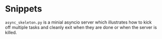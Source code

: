 # Snippets

```async_skeleton.py``` is a minial asyncio server which illustrates how to
kick off multiple tasks and cleanly exit when they are done or when the server
is killed.
